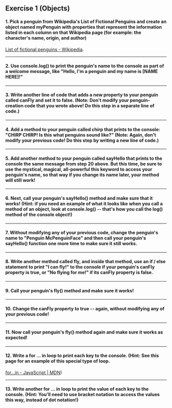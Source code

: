 ## Exercise 1 (Objects)

#### 1. Pick a penguin from Wikipedia's List of Fictional Penguins and create an object named myPenguin with properties that represent the information listed in each column on that Wikipedia page (for example: the character's name, origin, and author)
[List of fictional penguins - Wikipedia](https://en.wikipedia.org/wiki/List_of_fictional_penguins).

---
#### 2. Use console.log() to print the penguin's name to the console as part of a welcome message, like "Hello, I'm a penguin and my name is [NAME HERE]!"

---
#### 3. Write another line of code that adds a new property to your penguin called canFly and set it to false. (Note: Don't modify your penguin-creation code that you wrote above! Do this step in a separate line of code.)

---
#### 4. Add a method to your penguin called chirp that prints to the console: "CHIRP CHIRP! Is this what penguins sound like?" (Note: Again, don't modify your previous code! Do this step by writing a new line of code.)

---
#### 5. Add another method to your penguin called sayHello that prints to the console the same message from step 20 above. But this time, be sure to use the mystical, magical, all-powerful this keyword to access your penguin's name, so that way if you change its name later, your method will still work!

---
#### 6. Next, call your penguin's sayHello() method and make sure that it works! (Hint: if you need an example of what it looks like when you call a method of an object, look at console.log() -- that's how you call the log() method of the console object!)

---
#### 7. Without modifying any of your previous code, change the penguin's name to "Penguin McPenguinFace" and then call your penguin's sayHello() function one more time to make sure it still works.

---
#### 8. Write another method called fly, and inside that method, use an if / else statement to print "I can fly!" to the console if your penguin's canFly property is true, or "No flying for me!" if its canFly property is false.

---
#### 9. Call your penguin's fly() method and make sure it works!

---
#### 10. Change the canFly property to true -- again, without modifying any of your previous code!

---
#### 11. Now call your penguin's fly() method again and make sure it works as expected!

---
#### 12. Write a for ... in loop to print each key to the console. (Hint: See this page for an example of this special type of loop.
[for...in - JavaScript \| MDN](https://developer.mozilla.org/es/docs/Web/JavaScript/Referencia/Sentencias/for...in))

---
#### 13. Write another for ... in loop to print the value of each key to the console. (Hint: You'll need to use bracket notation to access the values this way, instead of dot notation!)



